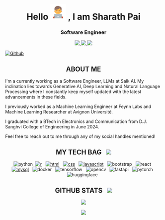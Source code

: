 <!--- <img src= "https://github.com/Sharath1036/Sharath1036/assets/83855796/ef01a6e7-cb94-410c-8d1f-b8c70f9bc8df" width="100%"> --->

<h1 align=center>Hello <img src="https://raw.githubusercontent.com/Sharath1036/Sharath1036/main/coder.png" width="50px"> , I am Sharath Pai</h1>

<h3 align="center">Software Engineer</h3>

<p align='center'>
  <a href='mailto:sharathpai107@gmail.com' target="_blank">
      <img src='https://img.shields.io/badge/-sharathpai107@gmail.com-c14438?style=flat&logo=Gmail&logoColor=white&link=mailto:sharathpai107.com'>
  </a>
  
 
  <a href='https://www.linkedin.com/in/sharathpai107/' target="_blank">
      <img src='https://img.shields.io/badge/-SharathPai-0072b1?style=flat&logo=Linkedin&logoColor=white&link=https://www.linkedin.com/in/sharathpai107/'>
  </a>
  
  <a href='https://www.instagram.com/sharath_1007/' target="_blank">
      <img src='https://img.shields.io/badge/-sharath_1007-0072b1?style=flat&logo=Instagram&logoColor=white&link=https://www.instagram.com/sharath_1007/'>
  </a>
 

[![Github](https://img.shields.io/github/followers/Sharath1036?label=Follow&style=social)](https://github.com/Sharath1036)

<h2 align="center">
    ABOUT ME
</h2>

I'm a currently working as a Software Engineer, LLMs at Salk AI. My inclination lies towards Generative AI, Deep Learning and Natural Language Processing where I constantly keep myself updated with the latest advancements in these fields.

I previously worked as a Machine Learning Engineer at Feynn Labs and Machine Learning Researcher at Avignon Université. 

I graduated with a BTech in Electronics and Communication from D.J. Sanghvi College of Engineering in June 2024.

Feel free to reach out to me through any of my social handles mentioned!

<h2 align='center'> MY TECH BAG  &nbsp; <img src = "https://media2.giphy.com/media/QssGEmpkyEOhBCb7e1/giphy.gif?cid=ecf05e47a0n3gi1bfqntqmob8g9aid1oyj2wr3ds3mg700bl&rid=giphy.gif" width = 32px> </h2>
<p align='center'>
<!-- <a href="https://github.com/Sharath1036?tab=repositories&q=&type=&language=c&sort="><img src="https://cdn.worldvectorlogo.com/logos/c-1.svg" alt="c" width="40" height="40"/></a> &nbsp; -->
<img src="https://www.vectorlogo.zone/logos/python/python-icon.svg" alt="python" width="40" height="40"/>&nbsp;    
<a href="https://github.com/Sharath1036?tab=repositories&q=&type=&language=r&sort="><img src="https://www.vectorlogo.zone/logos/r-project/r-project-icon.svg" alt="r" width="40" height="40"/></a> &nbsp;
<a href="https://github.com/Sharath1036?tab=repositories&q=&type=&language=html&sort="><img src="https://www.vectorlogo.zone/logos/w3_html5/w3_html5-icon.svg" alt="html" width="40" height="40"/></a> &nbsp;
<a href="https://github.com/Sharath1036?tab=repositories&q=&type=&language=css&sort="><img src="https://www.vectorlogo.zone/logos/w3_css/w3_css-icon.svg" alt="css" width="40" height="40"/></a> &nbsp;
<a href="https://github.com/Sharath1036?tab=repositories&q=&type=&language=javascript&sort="><img src="https://seeklogo.com/images/J/javascript-js-logo-2949701702-seeklogo.com.png" alt="javascript" width="40" height="40"/></a> &nbsp;
<img src="https://www.vectorlogo.zone/logos/getbootstrap/getbootstrap-icon.svg" alt="bootstrap" width="40" height="40"/> &nbsp;  
<img src="https://www.vectorlogo.zone/logos/reactjs/reactjs-icon.svg" alt="react" width="40" height="40"/> &nbsp;
<!-- <img src="https://www.vectorlogo.zone/logos/mongodb/mongodb-icon.svg" alt="mongodb" width="40" height="40"/> &nbsp; -->
<!-- <img src="https://cdn.iconscout.com/icon/free/png-256/free-django-1-282754.png?f=webp&w=256" alt="mongodb" width="40" height="40"/> &nbsp;   -->
<a href="https://github.com/Sharath1036?tab=repositories&q=&type=&language=tsql&sort="><img src="https://www.vectorlogo.zone/logos/mysql/mysql-icon.svg" alt="mysql" width="40" height="40"/></a> &nbsp;  
<img src="https://seeklogo.com/images/D/docker-logo-9FF973197B-seeklogo.com.png" alt="docker" width="50" height="40"/> &nbsp;
<img src="https://www.vectorlogo.zone/logos/tensorflow/tensorflow-icon.svg" alt="tensorflow" width="40" height="40"/> &nbsp;
<img src="https://www.vectorlogo.zone/logos/opencv/opencv-icon.svg" alt="opencv" width="40" height="40"/> &nbsp;
<img src="https://seeklogo.com/images/F/fastapi-logo-541BAA112F-seeklogo.com.png" alt="fastapi" width="40" height="40"/> &nbsp; 
<img src="https://seeklogo.com/images/P/pytorch-logo-84F95D0AF5-seeklogo.com.png" alt="pytorch" width="35" height="40"/> &nbsp; 
<img src="https://cdn.worldvectorlogo.com/logos/huggingface-2.svg" alt="huggingface" width="40" height="40"/> &nbsp;   
<br>
</p>

<h2 align = 'center'>
    GITHUB STATS &nbsp; <img src = "https://raw.githubusercontent.com/Sharath1036/readme-icon-generator/main/github-cat.gif" width = 32px>
</h2>

<p align= "center"><img src= "https://github-readme-stats.vercel.app/api?username=Sharath1036&&show_icons=true&title_color=ffffff&icon_color=bb2acf&text_color=daf7dc&bg_color=151515" /></p>

<p align= "center"><img src= "https://github-readme-stats.vercel.app/api/top-langs/?username=Sharath1036&count_private=true&theme=tokyonight" /></p>
  
